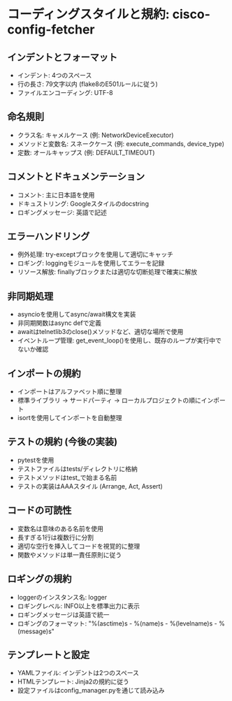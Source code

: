 

# コーディングスタイルと規約: cisco-config-fetcher

## インデントとフォーマット
- インデント: 4つのスペース
- 行の長さ: 79文字以内 (flake8のE501ルールに従う)
- ファイルエンコーディング: UTF-8

## 命名規則
- クラス名: キャメルケース (例: NetworkDeviceExecutor)
- メソッドと変数名: スネークケース (例: execute_commands, device_type)
- 定数: オールキャップス (例: DEFAULT_TIMEOUT)

## コメントとドキュメンテーション
- コメント: 主に日本語を使用
- ドキュストリング: Googleスタイルのdocstring
- ロギングメッセージ: 英語で記述

## エラーハンドリング
- 例外処理: try-exceptブロックを使用して適切にキャッチ
- ロギング: loggingモジュールを使用してエラーを記録
- リソース解放: finallyブロックまたは適切な切断処理で確実に解放

## 非同期処理
- asyncioを使用してasync/await構文を実装
- 非同期関数はasync defで定義
- awaitはtelnetlib3のclose()メソッドなど、適切な場所で使用
- イベントループ管理: get_event_loop()を使用し、既存のループが実行中でないか確認

## インポートの規約
- インポートはアルファベット順に整理
- 標準ライブラリ → サードパーティ → ローカルプロジェクトの順にインポート
- isortを使用してインポートを自動整理

## テストの規約 (今後の実装)
- pytestを使用
- テストファイルはtests/ディレクトリに格納
- テストメソッドはtest_で始まる名前
- テストの実装はAAAスタイル (Arrange, Act, Assert)

## コードの可読性
- 変数名は意味のある名前を使用
- 長すぎる1行は複数行に分割
- 適切な空行を挿入してコードを視覚的に整理
- 関数やメソッドは単一責任原則に従う

## ロギングの規約
- loggerのインスタンス名: logger
- ロギングレベル: INFO以上を標準出力に表示
- ロギングメッセージは英語で統一
- ロギングのフォーマット: "%(asctime)s - %(name)s - %(levelname)s - %(message)s"

## テンプレートと設定
- YAMLファイル: インデントは2つのスペース
- HTMLテンプレート: Jinja2の規約に従う
- 設定ファイルはconfig_manager.pyを通じて読み込み

